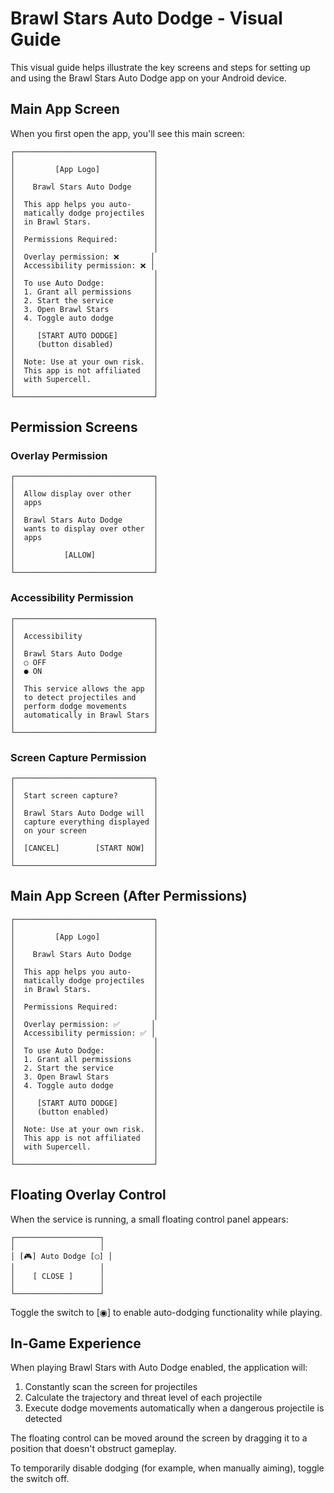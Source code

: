 # Brawl Stars Auto Dodge - Visual Guide

This visual guide helps illustrate the key screens and steps for setting up and using the Brawl Stars Auto Dodge app on your Android device.

## Main App Screen

When you first open the app, you'll see this main screen:

```
┌───────────────────────────────┐
│                               │
│         [App Logo]            │
│                               │
│    Brawl Stars Auto Dodge     │
│                               │
│  This app helps you auto-     │
│  matically dodge projectiles  │
│  in Brawl Stars.              │
│                               │
│  Permissions Required:        │
│                               │
│  Overlay permission: ❌       │
│  Accessibility permission: ❌ │
│                               │
│  To use Auto Dodge:           │
│  1. Grant all permissions     │
│  2. Start the service         │
│  3. Open Brawl Stars          │
│  4. Toggle auto dodge         │
│                               │
│     [START AUTO DODGE]        │
│     (button disabled)         │
│                               │
│  Note: Use at your own risk.  │
│  This app is not affiliated   │
│  with Supercell.              │
│                               │
└───────────────────────────────┘
```

## Permission Screens

### Overlay Permission
```
┌───────────────────────────────┐
│                               │
│  Allow display over other     │
│  apps                         │
│                               │
│  Brawl Stars Auto Dodge       │
│  wants to display over other  │
│  apps                         │
│                               │
│           [ALLOW]             │
│                               │
└───────────────────────────────┘
```

### Accessibility Permission
```
┌───────────────────────────────┐
│                               │
│  Accessibility                │
│                               │
│  Brawl Stars Auto Dodge       │
│  ○ OFF                        │
│  ● ON                         │
│                               │
│  This service allows the app  │
│  to detect projectiles and    │
│  perform dodge movements      │
│  automatically in Brawl Stars │
│                               │
└───────────────────────────────┘
```

### Screen Capture Permission
```
┌───────────────────────────────┐
│                               │
│  Start screen capture?        │
│                               │
│  Brawl Stars Auto Dodge will  │
│  capture everything displayed │
│  on your screen               │
│                               │
│  [CANCEL]        [START NOW]  │
│                               │
└───────────────────────────────┘
```

## Main App Screen (After Permissions)

```
┌───────────────────────────────┐
│                               │
│         [App Logo]            │
│                               │
│    Brawl Stars Auto Dodge     │
│                               │
│  This app helps you auto-     │
│  matically dodge projectiles  │
│  in Brawl Stars.              │
│                               │
│  Permissions Required:        │
│                               │
│  Overlay permission: ✅       │
│  Accessibility permission: ✅ │
│                               │
│  To use Auto Dodge:           │
│  1. Grant all permissions     │
│  2. Start the service         │
│  3. Open Brawl Stars          │
│  4. Toggle auto dodge         │
│                               │
│     [START AUTO DODGE]        │
│     (button enabled)          │
│                               │
│  Note: Use at your own risk.  │
│  This app is not affiliated   │
│  with Supercell.              │
│                               │
└───────────────────────────────┘
```

## Floating Overlay Control

When the service is running, a small floating control panel appears:

```
┌───────────────────┐
│                   │
│ [🎮] Auto Dodge [◯] │
│                   │
│    [ CLOSE ]      │
│                   │
└───────────────────┘
```

Toggle the switch to [◉] to enable auto-dodging functionality while playing.

## In-Game Experience

When playing Brawl Stars with Auto Dodge enabled, the application will:

1. Constantly scan the screen for projectiles
2. Calculate the trajectory and threat level of each projectile
3. Execute dodge movements automatically when a dangerous projectile is detected

The floating control can be moved around the screen by dragging it to a position that doesn't obstruct gameplay.

To temporarily disable dodging (for example, when manually aiming), toggle the switch off.